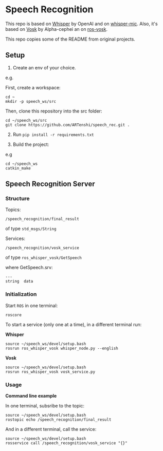 # Speech Recognition
This repo is based on [Whisper](https://github.com/openai/whisper) by OpenAI and on [whisper-mic](https://github.com/mallorbc/whisper_mic).  Also, it's based on [Vosk](https://alphacephei.com/vosk/) by Alpha-cephei an on [ros-vosk](https://github.com/alphacep/ros-vosk).

This repo copies some of the README from original projects.

## Setup

1. Create an env of your choice.

e.g.

First, create a workspace:

```
cd ~
mkdir -p speech_ws/src
```

Then, clone this repository into the src folder:

```
cd ~/speech_ws/src
git clone https://github.com/ARTenshi/speech_rec.git .
```

2. Run ```pip install -r requirements.txt```

3. Build the project:

e.g 

```
cd ~/speech_ws
catkin_make
```

## Speech Recognition Server

### Structure

Topics:

```
/speech_recognition/final_result
```

of type `std_msgs/String`


Services:

```
/speech_recognition/vosk_service
```

of type `ros_whisper_vosk/GetSpeech` 

where GetSpeech.srv:

```
---
string  data
```

### Initialization

Start `ROS` in one terminal:

```
roscore
```

To start a service (only one at a time), in a different terminal run:

**Whisper**

```
source ~/speech_ws/devel/setup.bash
rosrun ros_whisper_vosk whisper_node.py --english
```

**Vosk**

```
source ~/speech_ws/devel/setup.bash
rosrun ros_whisper_vosk vosk_service.py
```

### Usage

**Command line example**

In one terminal, subsribe to the topic:

```
source ~/speech_ws/devel/setup.bash
rostopic echo /speech_recognition/final_result
```

And in a different terminal, call the service:

```
source ~/speech_ws/devel/setup.bash
rosservice call /speech_recognition/vosk_service "{}"
```

